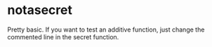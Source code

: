 # notasecret

Pretty basic. If you want to test an additive function, just change the commented line in the secret function.
